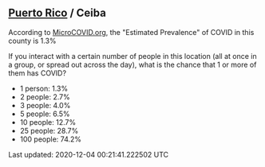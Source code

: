 
## [Puerto Rico](/united-states/puerto-rico) / Ceiba

According to [MicroCOVID.org](http://microcovid.org),
the "Estimated Prevalence" of COVID in this county is 1.3%

If you interact with a certain number of people in this location
(all at once in a group, or spread out across the day), what is the chance that
1 or more of them has COVID?

- 1 person: 1.3%
- 2 people: 2.7%
- 3 people: 4.0%
- 5 people: 6.5%
- 10 people: 12.7%
- 25 people: 28.7%
- 100 people: 74.2%

Last updated: 2020-12-04 00:21:41.222502 UTC
